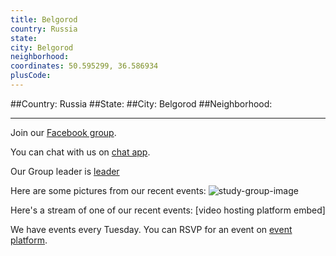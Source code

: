 ```yaml
---
title: Belgorod
country: Russia
state: 
city: Belgorod
neighborhood: 
coordinates: 50.595299, 36.586934
plusCode:
---
```


##Country: Russia
##State: 
##City: Belgorod
##Neighborhood: 
*****
Join our [Facebook group](https://www.facebook.com/groups/free.code.camp.belgorod).

You can chat with us on [chat app]().

Our Group leader is [leader]()

Here are some pictures from our recent events:
![study-group-image]()

Here's a stream of one of our recent events:
[video hosting platform embed]

We have events every Tuesday. You can RSVP for an event on [event platform]().
